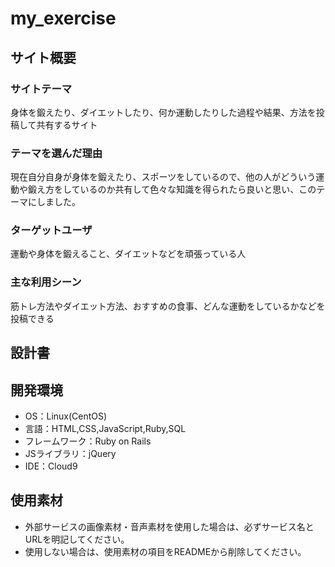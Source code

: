 # my_exercise

## サイト概要
### サイトテーマ
身体を鍛えたり、ダイエットしたり、何か運動したりした過程や結果、方法を投稿して共有するサイト

### テーマを選んだ理由
現在自分自身が身体を鍛えたり、スポーツをしているので、他の人がどういう運動や鍛え方をしているのか共有して色々な知識を得られたら良いと思い、このテーマにしました。

### ターゲットユーザ
運動や身体を鍛えること、ダイエットなどを頑張っている人

### 主な利用シーン
筋トレ方法やダイエット方法、おすすめの食事、どんな運動をしているかなどを投稿できる

## 設計書


## 開発環境
- OS：Linux(CentOS)
- 言語：HTML,CSS,JavaScript,Ruby,SQL
- フレームワーク：Ruby on Rails
- JSライブラリ：jQuery
- IDE：Cloud9

## 使用素材
- 外部サービスの画像素材・音声素材を使用した場合は、必ずサービス名とURLを明記してください。
- 使用しない場合は、使用素材の項目をREADMEから削除してください。
